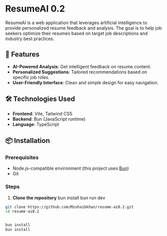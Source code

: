 # ResumeAI 0.2

ResumeAI is a web application that leverages artificial intelligence to provide personalized resume feedback and analysis. The goal is to help job seekers optimize their resumes based on target job descriptions and industry best practices.

## 🚀 Features

- **AI-Powered Analysis**: Get intelligent feedback on resume content.
- **Personalized Suggestions**: Tailored recommendations based on specific job roles.
- **User-Friendly Interface**: Clean and simple design for easy navigation.

## 🛠️ Technologies Used

- **Frontend**: Vite, Tailwind CSS
- **Backend**: Bun (JavaScript runtime)
- **Language**: TypeScript

## 📦 Installation

### Prerequisites

- Node.js-compatible environment (this project uses [Bun](https://bun.sh/))
- Git

### Steps

1. **Clone the repository**
bun install
bun run dev

```bash
git clone https://github.com/Mzuhaibkhan/resume-ai0.2.git
cd resume-ai0.2


bun install
bun install
